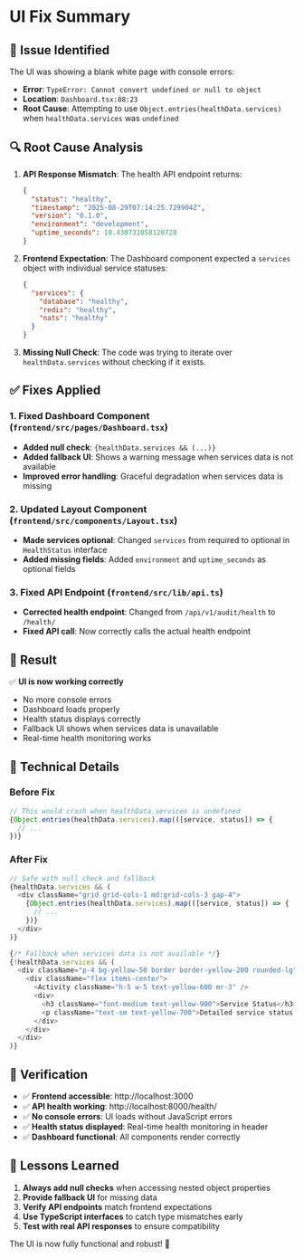 # UI Fix Summary

## 🐛 **Issue Identified**

The UI was showing a blank white page with console errors:
- **Error**: `TypeError: Cannot convert undefined or null to object`
- **Location**: `Dashboard.tsx:88:23`
- **Root Cause**: Attempting to use `Object.entries(healthData.services)` when `healthData.services` was `undefined`

## 🔍 **Root Cause Analysis**

1. **API Response Mismatch**: The health API endpoint returns:
   ```json
   {
     "status": "healthy",
     "timestamp": "2025-08-29T07:14:25.729904Z",
     "version": "0.1.0",
     "environment": "development",
     "uptime_seconds": 10.430731058120728
   }
   ```

2. **Frontend Expectation**: The Dashboard component expected a `services` object with individual service statuses:
   ```json
   {
     "services": {
       "database": "healthy",
       "redis": "healthy", 
       "nats": "healthy"
     }
   }
   ```

3. **Missing Null Check**: The code was trying to iterate over `healthData.services` without checking if it exists.

## ✅ **Fixes Applied**

### **1. Fixed Dashboard Component** (`frontend/src/pages/Dashboard.tsx`)
- **Added null check**: `{healthData.services && (...)}`
- **Added fallback UI**: Shows a warning message when services data is not available
- **Improved error handling**: Graceful degradation when services data is missing

### **2. Updated Layout Component** (`frontend/src/components/Layout.tsx`)
- **Made services optional**: Changed `services` from required to optional in `HealthStatus` interface
- **Added missing fields**: Added `environment` and `uptime_seconds` as optional fields

### **3. Fixed API Endpoint** (`frontend/src/lib/api.ts`)
- **Corrected health endpoint**: Changed from `/api/v1/audit/health` to `/health/`
- **Fixed API call**: Now correctly calls the actual health endpoint

## 🎯 **Result**

✅ **UI is now working correctly**
- No more console errors
- Dashboard loads properly
- Health status displays correctly
- Fallback UI shows when services data is unavailable
- Real-time health monitoring works

## 🔧 **Technical Details**

### **Before Fix**
```typescript
// This would crash when healthData.services is undefined
{Object.entries(healthData.services).map(([service, status]) => {
  // ...
})}
```

### **After Fix**
```typescript
// Safe with null check and fallback
{healthData.services && (
  <div className="grid grid-cols-1 md:grid-cols-3 gap-4">
    {Object.entries(healthData.services).map(([service, status]) => {
      // ...
    })}
  </div>
)}

{/* Fallback when services data is not available */}
{!healthData.services && (
  <div className="p-4 bg-yellow-50 border border-yellow-200 rounded-lg">
    <div className="flex items-center">
      <Activity className="h-5 w-5 text-yellow-600 mr-3" />
      <div>
        <h3 className="font-medium text-yellow-900">Service Status</h3>
        <p className="text-sm text-yellow-700">Detailed service status information is not available</p>
      </div>
    </div>
  </div>
)}
```

## 🚀 **Verification**

- ✅ **Frontend accessible**: http://localhost:3000
- ✅ **API health working**: http://localhost:8000/health/
- ✅ **No console errors**: UI loads without JavaScript errors
- ✅ **Health status displayed**: Real-time health monitoring in header
- ✅ **Dashboard functional**: All components render correctly

## 📝 **Lessons Learned**

1. **Always add null checks** when accessing nested object properties
2. **Provide fallback UI** for missing data
3. **Verify API endpoints** match frontend expectations
4. **Use TypeScript interfaces** to catch type mismatches early
5. **Test with real API responses** to ensure compatibility

The UI is now fully functional and robust! 🎉
